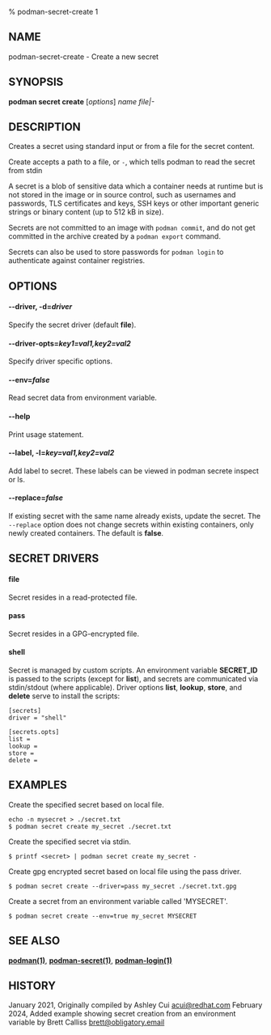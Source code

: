 % podman-secret-create 1

## NAME
podman\-secret\-create - Create a new secret

## SYNOPSIS
**podman secret create** [*options*] *name* *file|-*

## DESCRIPTION

Creates a secret using standard input or from a file for the secret content.

Create accepts a path to a file, or `-`, which tells podman to read the secret from stdin

A secret is a blob of sensitive data which a container needs at runtime but
is not stored in the image or in source control, such as usernames and passwords,
TLS certificates and keys, SSH keys or other important generic strings or binary content (up to 512 kB in size).

Secrets are not committed to an image with `podman commit`, and do not get committed in the archive created by a `podman export` command.

Secrets can also be used to store passwords for `podman login` to authenticate against container registries.

## OPTIONS

#### **--driver**, **-d**=*driver*

Specify the secret driver (default **file**).

#### **--driver-opts**=*key1=val1,key2=val2*

Specify driver specific options.

#### **--env**=*false*

Read secret data from environment variable.

#### **--help**

Print usage statement.

#### **--label**, **-l**=*key=val1,key2=val2*

Add label to secret. These labels can be viewed in podman secrete inspect or ls.

#### **--replace**=*false*

If existing secret with the same name already exists, update the secret.
The `--replace` option does not change secrets within existing containers, only newly created containers.
 The default is **false**.

## SECRET DRIVERS

#### file

Secret resides in a read-protected file.

#### pass

Secret resides in a GPG-encrypted file.

#### shell

Secret is managed by custom scripts. An environment variable **SECRET_ID**
is passed to the scripts (except for **list**), and secrets are communicated
via stdin/stdout (where applicable). Driver options **list**, **lookup**,
**store**, and **delete** serve to install the scripts:

```
[secrets]
driver = "shell"

[secrets.opts]
list =
lookup =
store =
delete =
```

## EXAMPLES

Create the specified secret based on local file.
```
echo -n mysecret > ./secret.txt
$ podman secret create my_secret ./secret.txt
```

Create the specified secret via stdin.
```
$ printf <secret> | podman secret create my_secret -
```

Create gpg encrypted secret based on local file using the pass driver.
```
$ podman secret create --driver=pass my_secret ./secret.txt.gpg
```

Create a secret from an environment variable called 'MYSECRET'.
```
$ podman secret create --env=true my_secret MYSECRET
```

## SEE ALSO
**[podman(1)](podman.1.md)**, **[podman-secret(1)](podman-secret.1.md)**, **[podman-login(1)](podman-login.1.md)**

## HISTORY
January 2021, Originally compiled by Ashley Cui <acui@redhat.com>
February 2024, Added example showing secret creation from an environment variable by Brett Calliss <brett@obligatory.email>
